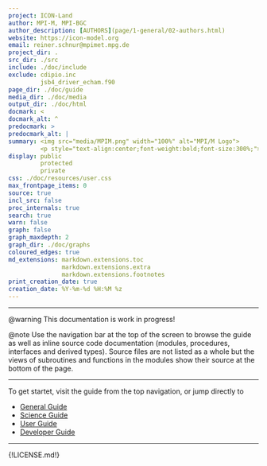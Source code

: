 ```yaml
---
project: ICON-Land
author: MPI-M, MPI-BGC
author_description: [AUTHORS](page/1-general/02-authors.html)
website: https://icon-model.org
email: reiner.schnur@mpimet.mpg.de
project_dir: .
src_dir: ./src
include: ./doc/include
exclude: cdipio.inc
         jsb4_driver_echam.f90
page_dir: ./doc/guide
media_dir: ./doc/media
output_dir: ./doc/html
docmark: <
docmark_alt: ^
predocmark: >
predocmark_alt: |
summary: <img src="media/MPIM.png" width="100%" alt="MPI/M Logo">
         <p style="text-align:center;font-weight:bold;font-size:300%;">ICON-Land Documentation</p>
display: public
         protected
         private
css: ./doc/resources/user.css
max_frontpage_items: 0
source: true
incl_src: false
proc_internals: true
search: true
warn: false
graph: false
graph_maxdepth: 2
graph_dir: ./doc/graphs
coloured_edges: true
md_extensions: markdown.extensions.toc
               markdown.extensions.extra
               markdown.extensions.footnotes
print_creation_date: true
creation_date: %Y-%m-%d %H:%M %z
---
```


------------------------------

@warning This documentation is work in progress!

@note
Use the navigation bar at the top of the screen to browse the guide as well as inline source
code documentation (modules, procedures, interfaces and derived types). Source files are not
listed as a whole but the views of subroutines and functions in the modules show their source
at the bottom of the page.

------------------------------

To get startet, visit the guide from the top navigation, or jump directly to

- [General Guide](page/1-general/index.html)
- [Science Guide](page/2-science-guide/index.html)
- [User Guide](page/3-user-guide/index.html)
- [Developer Guide](page/4-developer-guide/index.html)

------------------------------

{!LICENSE.md!}

